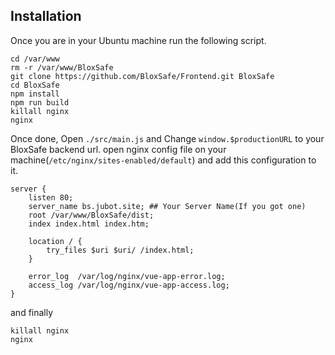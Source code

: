 ## Installation

Once you are in your Ubuntu machine run the following script.

```shell
cd /var/www
rm -r /var/www/BloxSafe
git clone https://github.com/BloxSafe/Frontend.git BloxSafe
cd BloxSafe
npm install
npm run build
killall nginx
nginx
```

Once done, Open `./src/main.js` and Change `window.$productionURL` to your BloxSafe backend url. open nginx config file on your machine(`/etc/nginx/sites-enabled/default`) and add this configuration to it.

```nginx
server {
    listen 80;
    server_name bs.jubot.site; ## Your Server Name(If you got one)
    root /var/www/BloxSafe/dist;
    index index.html index.htm;

    location / {
        try_files $uri $uri/ /index.html;
    }

    error_log  /var/log/nginx/vue-app-error.log;
    access_log /var/log/nginx/vue-app-access.log;
}
```

and finally

```shell
killall nginx
nginx
```
